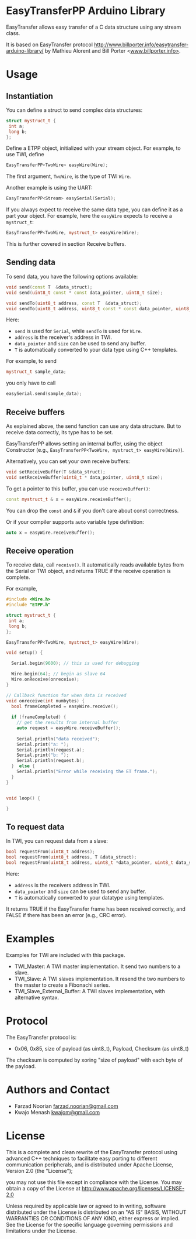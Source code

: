 EasyTransferPP Arduino Library
==============================

EasyTransfer allows easy transfer of a C data structure using any stream class.

It is based on EasyTransfer protocol 
<http://www.billporter.info/easytransfer-arduino-library/>
by Mathieu Alorent and Bill Porter <www.billporter.info>.

Usage
=====

Instantiation
-------------

You can define a struct to send complex data structures:
```cpp
struct mystruct_t {
 int a;
 long b;
};
```

Define a ETPP object, initialized with your stream object. For example, to use TWI, define

```cpp
EasyTransferPP<TwoWire> easyWire(Wire);
```

The first argument, `TwoWire`, is the type of TWI `Wire`.

Another example is using the UART:
```cpp
EasyTransferPP<Stream> easySerial(Serial);
```

If you always expect to receive the same data type, you can define it as a part your object.
For example, here the `easyWire` expects to receive a `mystruct_t`:
```cpp
EasyTransferPP<TwoWire, mystruct_t> easyWire(Wire);
```
This is further covered in section Receive buffers.

Sending data
------------

To send data, you have the following options available:
```cpp
void send(const T  &data_struct);
void send(uint8_t const * const data_pointer, uint8_t size);

void sendTo(uint8_t address, const T  &data_struct);
void sendTo(uint8_t address, uint8_t const * const data_pointer, uint8_t size) ;
```

Here:
- `send` is used for `Serial`, while `sendTo` is used for `Wire`.
- `address` is the receiver's address in TWI.
- `data_pointer` and `size` can be used to send any buffer.
- `T` is automatically converted to your data type using C++ templates.

For example, to send
```cpp
mystruct_t sample_data;
```
you only have to call
```cpp
easySerial.send(sample_data);
```

Receive buffers
---------------

As explained above, the send function can use any data structure.
But to receive data correctly, its type has to be set.

EasyTransferPP allows setting an internal buffer, using the object Constructor (e.g., 
`EasyTransferPP<TwoWire, mystruct_t> easyWire(Wire)`).

Alternatively, you can set your own receive buffers:
```cpp
void setReceiveBuffer(T &data_struct);
void setReceiveBuffer(uint8_t * data_pointer, uint8_t size);
```

To get a pointer to this buffer, you can use `receiveBuffer()`:
```cpp
const mystruct_t & x = easyWire.receiveBuffer();
```
You can drop the `const` and `&` if you don't care about const correctness.

Or if your compiler supports `auto` variable type definition:
```cpp
auto x = easyWire.receiveBuffer();
```

Receive operation
-----------------

To receive data, call `receive()`. It automatically reads available bytes from
the Serial or TWI object, and returns TRUE if the receive operation is complete.

For example,
```cpp
#include <Wire.h>
#include "ETPP.h"

struct mystruct_t {
 int a;
 long b;
};

EasyTransferPP<TwoWire, mystruct_t> easyWire(Wire);

void setup() {

  Serial.begin(9600); // this is used for debugging

  Wire.begin(64); // begin as slave 64
  Wire.onReceive(onreceive);
}

// Callback function for when data is received
void onreceive(int numbytes) {
  bool frameCompleted = easyWire.receive();
  
  if (frameCompleted) {
    // get the results from internal buffer
    auto request = easyWire.receiveBuffer();
    
    Serial.println("data received");
    Serial.print("a: ");
    Serial.println(request.a);
    Serial.print("b: ");
    Serial.println(request.b);
  }  else {
    Serial.println("Error while receiving the ET frame.");
  }
}


void loop() {

}

```

To request data
---------------

In TWI, you can request data from a slave:

```cpp
bool requestFrom(uint8_t address);
bool requestFrom(uint8_t address, T &data_struct);
bool requestFrom(uint8_t address, uint8_t *data_pointer, uint8_t data_size);
```

Here:
- `address` is the receivers address in TWI.
- `data_pointer` and `size` can be used to send any buffer.
- `T` is automatically converted to your datatype using templates.

It returns TRUE if the EasyTransfer frame has been received correctly, and FALSE
if there has been an error (e.g., CRC error).

Examples
========

Examples for TWI are included with this package.

- TWI_Master: A TWI master implementation. It send two numbers to a slave.
- TWI_Slave: A TWI slaves implementation. It resend the two numbers to the master to create a Fibonachi series.
- TWI_Slave_External_Buffer: A TWI slaves implementation, with alternative syntax.

Protocol
========

The EasyTransfer protocol is:

- 0x06, 0x85, size of payload (as uint8_t), Payload, Checksum (as uint8_t)

The checksum is computed by xoring "size of payload" with each byte of the payload.

Authors and Contact
===================

 - Farzad Noorian <farzad.noorian@gmail.com>
 - Kwajo Menash <kwajom@gmail.com>

License
=======

This is a complete and clean rewrite of the EasyTransfer protocol
using advanced C++ techniques to facilitate easy porting to different
communication peripherals, and is distributed under
Apache License, Version 2.0 (the "License");

you may not use this file except in compliance with the License.
You may obtain a copy of the License at
http://www.apache.org/licenses/LICENSE-2.0
 
Unless required by applicable law or agreed to in writing, software
distributed under the License is distributed on an "AS IS" BASIS,
WITHOUT WARRANTIES OR CONDITIONS OF ANY KIND, either express or implied.
See the License for the specific language governing permissions and
limitations under the License. 

